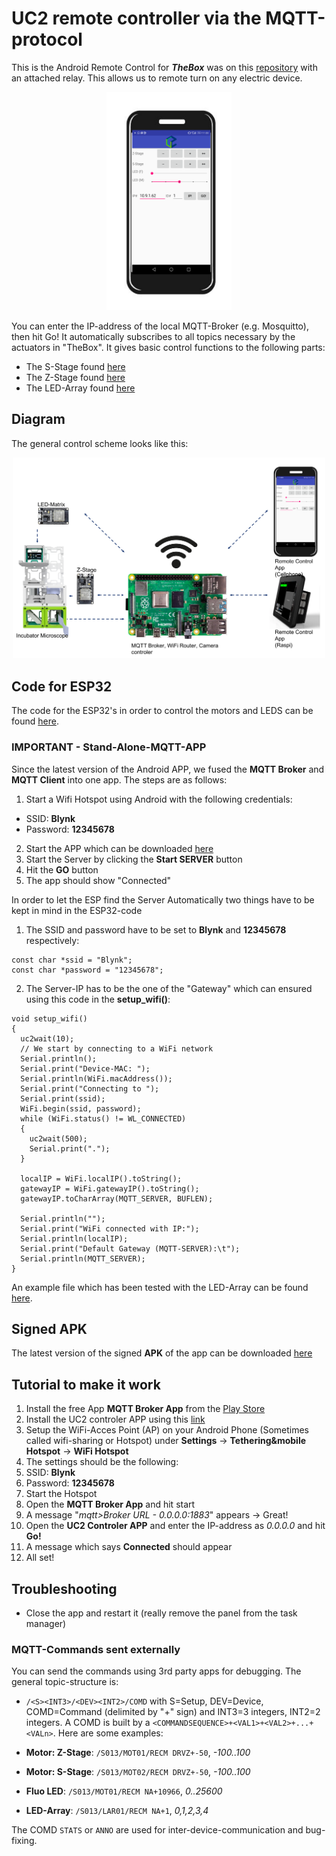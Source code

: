 # UC2 remote controller via the MQTT-protocol

This is the Android Remote Control for ***TheBox*** was on this [repository](https://github.com/ismenc/esp8266-mqtt-control) with an attached relay. This allows us to remote turn on any electric device.
<p align="center">
<img src="./images/Android_GUI.png" width="200" alt="">
</p>

You can enter the IP-address of the local MQTT-Broker (e.g. Mosquitto), then hit Go! It automatically subscribes to all topics necessary by the actuators in "TheBox". It gives basic control functions to the following parts:

- The S-Stage found [here](https://github.com/bionanoimaging/UC2-GIT/tree/master/CAD/ASSEMBLY_CUBE_Z-STAGE_v2)
- The Z-Stage found [here](https://github.com/bionanoimaging/UC2-GIT/tree/master/CAD/ASSEMBLY_CUBE_S-STAGE_v2)
- The LED-Array found [here](https://github.com/bionanoimaging/UC2-GIT/tree/master/CAD/ASSEMBLY_CUBE_LED_Matrix_v2)

## Diagram

The general control scheme looks like this:
<p align="center">
<img src="./images/MQTT_GUI.png" width="500" alt="">
</p>

## Code for ESP32
The code for the ESP32's in order to control the motors and LEDS can be found [here](./../../../HARDWARE_CONTROL/ESP32).

### IMPORTANT - Stand-Alone-MQTT-APP

Since the latest version of the Android APP, we fused the **MQTT Broker** and **MQTT Client** into one app. The steps are as follows:

1. Start a Wifi Hotspot using Android with the following credentials:
- SSID: **Blynk**
- Password: **12345678**
2. Start the APP which can be downloaded [here](./APK/app-debug.apk)
3. Start the Server by clicking the **Start SERVER** button
4. Hit the **GO** button
5. The app should show "Connected" 

In order to let the ESP find the Server Automatically two things have to be kept in mind in the ESP32-code

1. The SSID and password have to be set to **Blynk** and **12345678** respectively:

```
const char *ssid = "Blynk";
const char *password = "12345678";
```

2. The Server-IP has to be the one of the "Gateway" which can ensured using this code in the **setup_wifi()**: 

```
void setup_wifi()
{
  uc2wait(10);
  // We start by connecting to a WiFi network
  Serial.println();
  Serial.print("Device-MAC: ");
  Serial.println(WiFi.macAddress());
  Serial.print("Connecting to ");
  Serial.print(ssid);
  WiFi.begin(ssid, password);
  while (WiFi.status() != WL_CONNECTED)
  {
    uc2wait(500);
    Serial.print(".");
  }

  localIP = WiFi.localIP().toString();
  gatewayIP = WiFi.gatewayIP().toString();
  gatewayIP.toCharArray(MQTT_SERVER, BUFLEN);

  Serial.println("");
  Serial.print("WiFi connected with IP:");
  Serial.println(localIP);
  Serial.print("Default Gateway (MQTT-SERVER):\t");
  Serial.println(MQTT_SERVER);
}
``` 

An example file which has been tested with the LED-Array can be found [here](./code/main_mqttstandalone_ledarray/main_mqttstandalone_ledarray.ino).


## Signed APK
The latest version of the signed **APK** of the app can be downloaded [here](./APK/app-debug.apk)

## Tutorial to make it work

1. Install the free App **MQTT Broker App** from the [Play Store](https://play.google.com/store/apps/details?id=server.com.mqtt&hl=de)
2. Install the UC2 controler APP using this [link](./app/build/outputs/apk/debug/app-debug.apk)
3. Setup the WiFi-Acces Point (AP) on your Android Phone (Sometimes called wifi-sharing or Hotspot) under **Settings** -> **Tethering&mobile Hotspot** -> **WiFi Hotspot**
4. The settings should be the following: 
5. SSID: **Blynk**
6. Password: **12345678**
7. Start the Hotspot 
8. Open the **MQTT Broker App** and hit start 
9. A message "*mqtt>Broker URL - 0.0.0.0:1883*" appears -> Great! 
10. Open the **UC2 Controler APP** and enter the IP-address as *0.0.0.0* and hit **Go!**
11. A message which says **Connected** should appear 
12. All set! 

## Troubleshooting

- Close the app and restart it (really remove the panel from the task manager)

### MQTT-Commands sent externally

You can send the commands using 3rd party apps for debugging. The general topic-structure is: 
- ```/<S><INT3>/<DEV><INT2>/COMD```
with S=Setup, DEV=Device, COMD=Command (delimited by "+" sign) and INT3=3 integers, INT2=2 integers. A COMD is built by a ```<COMMANDSEQUENCE>+<VAL1>+<VAL2>+...+<VALn>```. Here are some examples:

- **Motor: Z-Stage**: ```/S013/MOT01/RECM DRVZ+-50```, *-100..100*
- **Motor: S-Stage**: ```/S013/MOT02/RECM DRVZ+-50```, *-100..100*
- **Fluo LED**: ```/S013/MOT01/RECM NA+10966```, *0..25600*
- **LED-Array**: ```/S013/LAR01/RECM NA+1```, *0,1,2,3,4*

The COMD ```STATS``` or ```ANNO``` are used for inter-device-communication and bug-fixing. 